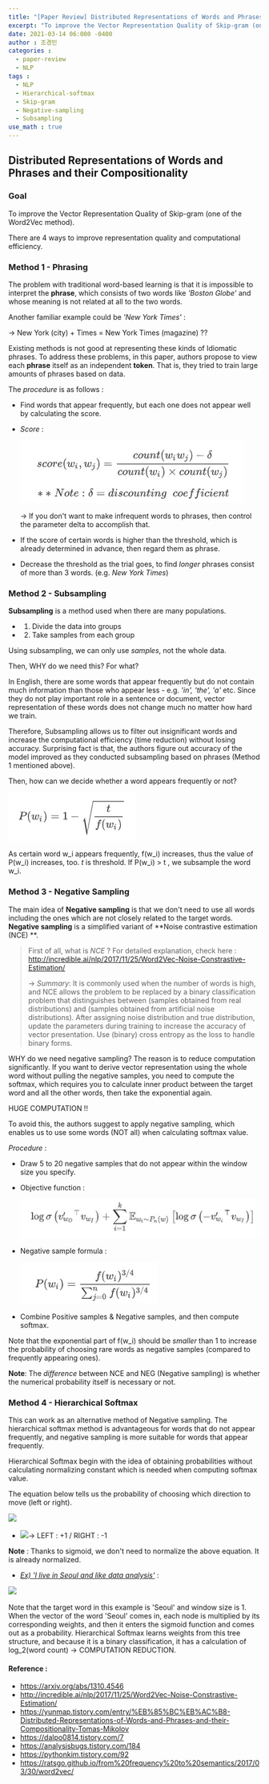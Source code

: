 ```yaml
---
title: "[Paper Review] Distributed Representations of Words and Phrases and their Compositionality"
excerpt: "To improve the Vector Representation Quality of Skip-gram (one of the Word2Vec method). There are 4 ways to improve representation quality and computational efficiency."
date: 2021-03-14 06:000 -0400
author : 조경민
categories :
  - paper-review
  - NLP
tags :
  - NLP
  - Hierarchical-softmax
  - Skip-gram
  - Negative-sampling
  - Subsampling
use_math : true
---
```


## Distributed Representations of Words and Phrases and their Compositionality

### Goal

To improve the Vector Representation Quality of Skip-gram (one of the Word2Vec method).

There are 4 ways to improve representation quality and computational efficiency.



### Method 1 - Phrasing

The problem with traditional word-based learning is that it is impossible to interpret the **phrase**, which consists of two words like _'Boston Globe'_ and whose meaning is not related at all to the two words.

Another familiar example could be _'New York Times'_ :

-> New York (city) + Times = New York Times (magazine) ??

Existing methods is not good at representing these kinds of Idiomatic phrases. To address these problems, in this paper, authors propose to view each **phrase** itself as an independent **token**. That is, they tried to train large amounts of phrases based on data.

The *procedure* is as follows :

- Find words that appear frequently, but each one does not appear well by calculating the score.

- _Score_ :  

  ![2021-03-14-nlp21](/assets/2021-03-14-nlp21.jpg)  

  -> If you don't want to make infrequent words to phrases, then control the parameter delta to accomplish that.

- If the score of certain words is higher than the threshold, which is already determined in advance, then regard them as phrase.

- Decrease the threshold as the trial goes, to find _longer_ phrases consist of more than 3 words. (e.g. _New York Times_)



### Method 2 - Subsampling

**Subsampling** is a method used when there are many populations.

- 1) Divide the data into groups
- 2) Take samples from each group

Using subsampling, we can only use _samples_, not the whole data.

Then, WHY do we need this? For what?

In English, there are some words that appear frequently but do not contain much information than those who appear less - e.g. _'in', 'the', 'a'_ etc. Since they do not play important role in a sentence or document, vector representation of these words does not change much no matter how hard we train.

Therefore, Subsampling allows us to filter out insignificant words and increase the computational efficiency (time reduction) without losing accuracy. Surprising fact is that, the authors figure out accuracy of the model improved as they conducted subsampling based on phrases (Method 1 mentioned above).

Then, how can we decide whether a word appears frequently or not?  

![2021-03-14-nlp22](/assets/2021-03-14-nlp22.jpg)  

As certain word w_i appears frequently, f(w_i) increases, thus the value of P(w_i) increases, too. _t_ is threshold. If P(w_i) > t , we subsample the word w_i.





### Method 3 - Negative Sampling

The main idea of **Negative sampling** is that we don't need to use all words including the ones which are not closely related to the target words. **Negative sampling** is a simplified variant of **Noise contrastive estimation (NCE) **.



> First of all, what is _NCE_ ? For detailed explanation, check here : <http://incredible.ai/nlp/2017/11/25/Word2Vec-Noise-Constrastive-Estimation/>
>
> -> _Summary_: It is commonly used when the number of words is high, and NCE allows the problem to be replaced by a binary classification problem that distinguishes between (samples obtained from real distributions) and (samples obtained from artificial noise distributions). After assigning noise distribution and true distribution, update the parameters during training to increase the accuracy of vector presentation. Use (binary) cross entropy as the loss to handle binary forms.



WHY do we need negative sampling? The reason is to reduce computation significantly. If you want to derive vector representation using the whole word without pulling the negative samples, you need to compute the softmax, which requires you to calculate inner product between the target word and all the other words, then take the exponential again.

HUGE COMPUTATION !!

To avoid this, the authors suggest to apply negative sampling, which enables us to use some words (NOT all) when calculating softmax value.

_Procedure_ :

- Draw 5 to 20 negative samples that do not appear within the window size you specify.

- Objective function :  

  ![2021-03-14-nlp23](/assets/2021-03-14-nlp23.jpg)


- Negative sample formula :  

  ![2021-03-14-nlp24](/assets/2021-03-14-nlp24.jpg)

- Combine Positive samples & Negative samples, and then compute softmax.



Note that the exponential part of f(w_i) should be _smaller_ than 1 to increase the probability of choosing rare words as negative samples (compared to frequently appearing ones).



**Note**: The _difference_ between NCE and NEG (Negative sampling) is whether the numerical probability itself is necessary or not.



### Method 4 - Hierarchical Softmax

This can work as an alternative method of Negative sampling. The hierarchical softmax method is advantageous for words that do not appear frequently, and negative sampling is more suitable for words that appear frequently.

Hierarchical Softmax begin with the idea of obtaining probabilities without calculating normalizing constant which is needed when computing softmax value.

The equation below tells us the probability of choosing which direction to move (left or right).

![](https://img1.daumcdn.net/thumb/R1280x0/?scode=mtistory2&fname=http%3A%2F%2Fcfile26.uf.tistory.com%2Fimage%2F26460D4058C661222D9D84)

- ![](https://img1.daumcdn.net/thumb/R1280x0/?scode=mtistory2&fname=http%3A%2F%2Fcfile2.uf.tistory.com%2Fimage%2F2324E84258C661B31839D9)-> LEFT : +1  /  RIGHT : -1



**Note** : Thanks to sigmoid, we don't need to normalize the above equation. It is already normalized.

- _<u>Ex) 'I live in Seoul and like data analysis'</u>_ :



![](https://img1.daumcdn.net/thumb/R1280x0/?scode=mtistory2&fname=https%3A%2F%2Fblog.kakaocdn.net%2Fdn%2FkGaH9%2FbtqAThGVegp%2FHJLKKws5c9x6Lvnu1wJYY1%2Fimg.png)

Note that the target word in this example is 'Seoul' and window size is 1. When the vector of the word 'Seoul' comes in, each node is multiplied by its corresponding weights, and then it enters the sigmoid function and comes out as a probability. Hierarchical Softmax learns weights from this tree structure, and because it is a binary classification, it has a calculation of log_2(word count) -> COMPUTATION REDUCTION.





#### Reference :

- https://arxiv.org/abs/1310.4546
- http://incredible.ai/nlp/2017/11/25/Word2Vec-Noise-Constrastive-Estimation/
- https://yunmap.tistory.com/entry/%EB%85%BC%EB%AC%B8-Distributed-Representations-of-Words-and-Phrases-and-their-Compositionality-Tomas-Mikolov
- https://dalpo0814.tistory.com/7
- https://analysisbugs.tistory.com/184
- https://pythonkim.tistory.com/92
- https://ratsgo.github.io/from%20frequency%20to%20semantics/2017/03/30/word2vec/
